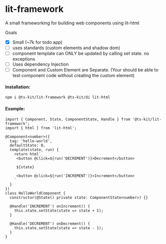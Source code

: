 # lit-framework

A small frameworking for building web components using lit-html

Goals
* [X] Small (~7k for todo app)
* [ ] uses standards (custom elements and shadow dom)
* [ ] component template can ONLY be updated by calling set state. no exceptions
* [ ] Uses dependency Injection 
* [ ] Component and Custom Element are Separate. (Your should be able to test component code without creating the custom element)

#### Installation:

```BASH
npm i @ts-kit/lit-framework @ts-kit/di lit-html
```

#### Example:

```TS
import { Component, State, ComponentState, Handle } from '@ts-kit/lit-framework';
import { html } from 'lit-html';

@Component<number>({
  tag: 'hello-world',
  defaultState: 0,
  template(state, run) {
    return html`
     <button @click=${run('DECREMENT')}>Decrement</button>
     
     ${state}
     
     <button @click=${run('INCREMENT')}>Increment</button>
    `
  }
})
class HelloWorldComponent {
  constructor(@State() private state: ComponentState<number>) {}
  
  @Handle('INCREMENT') onIncrement() {
    this.state.setState(state => state + 1);
  }
  
  @Handle('DECREMENT') onDecrement() {
    this.state.setState(state => state - 1);
  }
}
